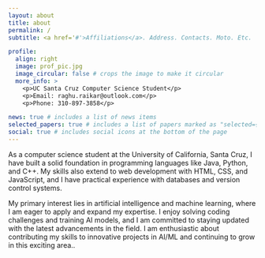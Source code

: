 ```yaml
---
layout: about
title: about
permalink: /
subtitle: <a href='#'>Affiliations</a>. Address. Contacts. Moto. Etc.

profile:
  align: right
  image: prof_pic.jpg
  image_circular: false # crops the image to make it circular
  more_info: >
    <p>UC Santa Cruz Computer Science Student</p>
    <p>Email: raghu.raikar@outlook.com</p>
    <p>Phone: 310-897-3858</p>

news: true # includes a list of news items
selected_papers: true # includes a list of papers marked as "selected={true}"
social: true # includes social icons at the bottom of the page
---
```


As a computer science student at the University of California, Santa Cruz, I have built a solid foundation in programming languages like Java, Python, and C++. My skills also extend to web development with HTML, CSS, and JavaScript, and I have practical experience with databases and version control systems.

My primary interest lies in artificial intelligence and machine learning, where I am eager to apply and expand my expertise. I enjoy solving coding challenges and training AI models, and I am committed to staying updated with the latest advancements in the field. I am enthusiastic about contributing my skills to innovative projects in AI/ML and continuing to grow in this exciting area..
